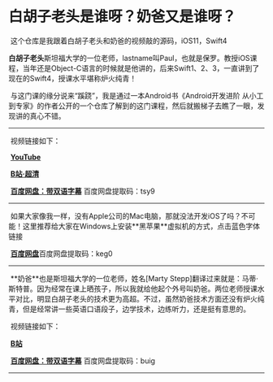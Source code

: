 # 白胡子老头是谁呀？奶爸又是谁呀？

​	这个仓库是我跟着白胡子老头和奶爸的视频敲的源码，iOS11，Swift4

​	**白胡子老头**斯坦福大学的一位老师，lastname叫Paul，也就是保罗。教授iOS课程，当年还是Object-C语言的时候就是他讲的，后来Swift1、2、3，一直讲到了现在的Swift4，授课水平堪称炉火纯青！

​	与这门课的缘分说来“蹊跷”，我是通过一本Android书《Android开发进阶 从小工到专家》的作者公开的一个仓库了解到的这门课程，然后就搬梯子去瞧了一眼，发现讲的真心不错。
<hr />
​	视频链接如下：

​		[**YouTube**](https://www.youtube.com/watch?v=TZL5AmwuwlA&list=PL3d_SFOiG7_8ofjyKzX6Nl1wZehbdiZC_)

​		[**B站·超清**](http://www.bilibili.com/video/av16339375?p=1&share_medium=android&share_source=qq&bbid=XZ5CCEC55FFCC45C9CE6337FF60CC93E673C0&ts=1554045554466)

​		[**百度网盘：带双语字幕**](https://pan.baidu.com/s/1NZ7RwdUoOzRITScYZ0Uwtw )	百度网盘提取码：tsy9 
<hr />
​	如果大家像我一样，没有Apple公司的Mac电脑，那就没法开发iOS了吗？不可能！这里推荐给大家在Windows上安装**黑苹果**虚拟机的方式，点击蓝色字体链接

​	[**百度网盘**](https://pan.baidu.com/s/1d5PfnJz8sR6vOP6hnqbhwg)百度网盘提取码：keg0 
<hr />
​	**奶爸**也是斯坦福大学的一位老师，姓名[Marty Stepp]翻译过来就是：马蒂·斯特普。因为经常在课上晒孩子，所以我就给他起个外号叫奶爸。两位老师授课水平对比，明显白胡子老头的技术更为高超。不过，虽然奶爸技术方面还没有炉火纯青，但是经常讲一些英语口语段子，边学技术，边练听力，还是挺有意思的。

​	视频链接如下：

​		[**B站**](<https://www.bilibili.com/video/av45763656?from=search&seid=15513014685468856903> )

​		[**百度网盘：带双语字幕**](https://pan.baidu.com/s/1sgwpjna60obbto54F1-YSQ) 百度网盘提取码：buig 
<hr />
​
​	
